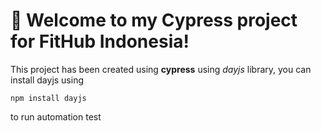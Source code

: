# 🚀 Welcome to my Cypress project for FitHub Indonesia!

This project has been created using **cypress** using *dayjs* library, you can install dayjs using 

```
npm install dayjs
```

to run automation test
